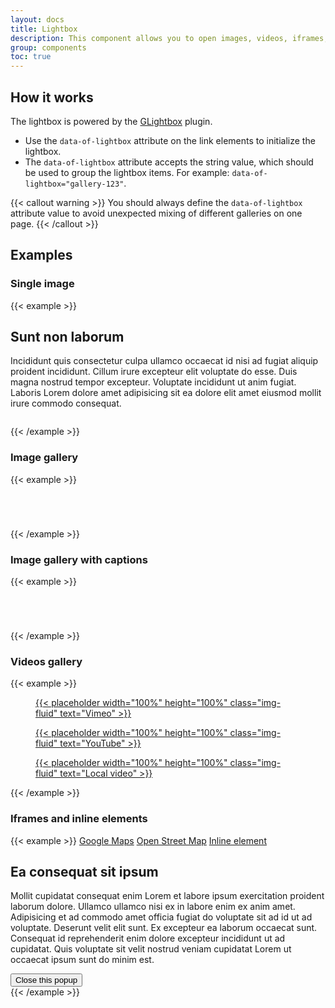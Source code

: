 ```yaml
---
layout: docs
title: Lightbox
description: This component allows you to open images, videos, iframes, or other inline types in a lightbox.
group: components
toc: true
---
```


## How it works

The lightbox is powered by the [GLightbox](https://github.com/biati-digital/glightbox) plugin.

- Use the `data-of-lightbox` attribute on the link elements to initialize the lightbox.
- The `data-of-lightbox` attribute accepts the string value, which should be used to group the lightbox items. For example: `data-of-lightbox="gallery-123"`.

{{< callout warning >}}
You should always define the `data-of-lightbox` attribute value to avoid unexpected mixing of different galleries on one page.
{{< /callout >}}

## Examples

### Single image

{{< example >}}
<div class="row">
  <div class="col-md-6">
    <h2>Sunt non laborum</h2>
    <p>Incididunt quis consectetur culpa ullamco occaecat id nisi ad fugiat aliquip proident incididunt. Cillum irure excepteur elit voluptate do esse. Duis magna nostrud tempor excepteur. Voluptate incididunt ut anim fugiat. Laboris Lorem dolore amet adipisicing sit ea dolore elit amet eiusmod mollit irure commodo consequat.</p>
  </div>

  <div class="col-md-6">
    <figure class="img-ratio ratio-4x3">
      <a href="assets/media/sample-gallery-1.jpg" data-of-lightbox>
        <img src="assets/media/sample-gallery-1.jpg" class="img-fluid img-thumbnail" alt="">
      </a>
    </figure>
  </div>
</div>
{{< /example >}}

### Image gallery

{{< example >}}
<div class="row">
  <div class="col-3">
    <figure class="img-ratio ratio-4x3">
      <a href="assets/media/sample-gallery-1.jpg" data-of-lightbox="image-gallery">
        <img src="assets/media/sample-gallery-1.jpg" class="img-fluid img-thumbnail" alt="">
      </a>
    </figure>
  </div>
  <div class="col-3">
    <figure class="img-ratio ratio-4x3">
      <a href="assets/media/sample-gallery-2.jpg" data-of-lightbox="image-gallery">
        <img src="assets/media/sample-gallery-2.jpg" class="img-fluid img-thumbnail" alt="">
      </a>
    </figure>
  </div>
  <div class="col-3">
    <figure class="img-ratio ratio-4x3">
      <a href="assets/media/sample-gallery-3.jpg" data-of-lightbox="image-gallery">
        <img src="assets/media/sample-gallery-3.jpg" class="img-fluid img-thumbnail" alt="">
      </a>
    </figure>
  </div>
  <div class="col-3">
    <figure class="img-ratio ratio-4x3">
      <a href="assets/media/sample-gallery-4.jpg" data-of-lightbox="image-gallery">
        <img src="assets/media/sample-gallery-4.jpg" class="img-fluid img-thumbnail" alt="">
      </a>
    </figure>
  </div>
</div>
{{< /example >}}

### Image gallery with captions

{{< example >}}
<div class="row">
  <div class="col-3">
    <figure class="img-ratio ratio-4x3">
      <a href="assets/media/sample-gallery-1.jpg" data-of-lightbox="image-captions-gallery" data-title="Est anim dolor qui" data-description="Ad minim sit magna tempor irure dolore mollit qui dolore. Irure ea nisi laborum do voluptate adipisicing amet fugiat nostrud qui anim excepteur. Nulla sit consequat id ut amet esse. Et dolore est non est enim consequat.">
        <img src="assets/media/sample-gallery-1.jpg" class="img-fluid img-thumbnail" alt="">
      </a>
    </figure>
  </div>
  <div class="col-3">
    <figure class="img-ratio ratio-4x3">
      <a href="assets/media/sample-gallery-2.jpg" data-of-lightbox="image-captions-gallery" data-title="Cillum eiusmod sint adipisicing deserunt incididunt" data-description="Ad elit mollit in sunt id incididunt irure. Ea ex id quis laborum aute sit ipsum et proident ex ex dolor mollit. Et est occaecat sit et ex fugiat laboris officia anim amet incididunt nisi labore sit nisi. Nostrud sint incididunt dolore ea aliqua sint qui et reprehenderit tempor voluptate minim amet aute dolore. Nostrud nostrud duis ipsum Lorem aliqua officia. Incididunt dolore anim laborum occaecat consectetur consequat incididunt eu ut laborum enim.">
        <img src="assets/media/sample-gallery-2.jpg" class="img-fluid img-thumbnail" alt="">
      </a>
    </figure>
  </div>
  <div class="col-3">
    <figure class="img-ratio ratio-4x3">
      <a href="assets/media/sample-gallery-3.jpg" data-of-lightbox="image-captions-gallery" data-title="Culpa et Lorem qui" data-description="Fugiat elit cillum cillum in ipsum excepteur consectetur ad nostrud occaecat consectetur aliquip magna ea occaecat. Aliquip do fugiat cupidatat enim aute aliquip. Culpa labore ad sint magna ex veniam dolor nulla velit est ea aliquip. Consequat excepteur ut cillum ipsum ex minim excepteur. Ipsum officia labore eu nostrud Lorem esse ex cupidatat cillum qui ea mollit ex veniam cupidatat. Pariatur do ut reprehenderit deserunt minim culpa qui reprehenderit consectetur aute tempor. Duis sint mollit deserunt adipisicing nisi eiusmod qui incididunt aliqua occaecat commodo consectetur Lorem veniam.">
        <img src="assets/media/sample-gallery-3.jpg" class="img-fluid img-thumbnail" alt="">
      </a>
    </figure>
  </div>
  <div class="col-3">
    <figure class="img-ratio ratio-4x3">
      <a href="assets/media/sample-gallery-4.jpg" data-of-lightbox="image-captions-gallery" data-title="Elit sint in reprehenderit" data-description="Ea enim consequat aute culpa nulla sint nulla reprehenderit pariatur eu. Ut do fugiat irure Lorem labore incididunt adipisicing minim et laborum sint. Elit consequat deserunt minim in minim laborum labore magna ex mollit ad cupidatat elit laborum. Eu dolore veniam magna quis consequat elit. Id id proident cillum deserunt.">
        <img src="assets/media/sample-gallery-4.jpg" class="img-fluid img-thumbnail" alt="">
      </a>
    </figure>
  </div>
</div>
{{< /example >}}

### Videos gallery

{{< example >}}
<div class="row">
  <div class="col-4">
    <figure class="img-ratio ratio-4x3">
      <a href="https://vimeo.com/115041822" data-of-lightbox="videos-gallery">
        {{< placeholder width="100%" height="100%" class="img-fluid" text="Vimeo" >}}
      </a>
    </figure>
  </div>
  <div class="col-4">
    <figure class="img-ratio ratio-4x3">
      <a href="https://www.youtube-nocookie.com/embed/Ga6RYejo6Hk" data-of-lightbox="videos-gallery">
        {{< placeholder width="100%" height="100%" class="img-fluid" text="YouTube" >}}
      </a>
    </figure>
  </div>
  <div class="col-4">
    <figure class="img-ratio ratio-4x3">
      <a href="assets/media/sample-video.mp4" data-of-lightbox="videos-gallery">
        {{< placeholder width="100%" height="100%" class="img-fluid" text="Local video" >}}
      </a>
    </figure>
  </div>
</div>
{{< /example >}}

### Iframes and inline elements

{{< example >}}
<a href="https://maps.google.com/maps?hl=en&amp;q=TSO%20AG%2C%20F%C3%BCrstenlandstrasse%2053%2C%209000%20St.Gallen&amp;t=&amp;z=13&amp;iwloc=B&amp;output=embed" class="btn btn-primary" data-of-lightbox="inline-gallery">Google Maps</a>
<a href="https://www.openstreetmap.org/export/embed.html?bbox=9.311041831970217%2C47.39439835079049%2C9.384942054748537%2C47.432383951962365&amp;layer=mapnik&amp;marker=47.413394576333644%2C9.347991943359375" class="btn btn-primary" data-of-lightbox="inline-gallery">Open Street Map</a>
<a href="#inline-example" class="btn btn-primary" data-of-lightbox="inline-gallery" data-height="auto">Inline element</a>

<div class="d-none">
  <div id="inline-example" class="p-5 text-center">
    <h2>Ea consequat sit ipsum</h2>
    <p>Mollit cupidatat consequat enim Lorem et labore ipsum exercitation proident laborum dolore. Ullamco ullamco nisi ex in labore enim ex anim amet. Adipisicing et ad commodo amet officia fugiat do voluptate sit ad id ut ad voluptate. Deserunt velit elit sunt. Ex excepteur ea laborum occaecat sunt. Consequat id reprehenderit enim dolore excepteur incididunt ut ad cupidatat. Quis voluptate sit velit nostrud veniam cupidatat Lorem ut occaecat ipsum sunt do minim est.</p>
    <button class="btn btn-primary gtrigger-close" type="button">Close this popup</button>
  </div>
</div>
{{< /example >}}
